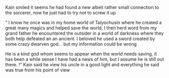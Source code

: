 Kain smiled it seems he had found a new albeit rather small connection to the sorcerer, now he just had to try not to screw it up 

“ I know he once was in my home world of Taiyochusin where he created a great many magics and helped save the world, I then herd word from my grand father he encountered the outsider in a world of darkness where they both help defeated an an ancient. I beloved he used a sword created by some crazy dwarven god... but my information could be wrong 

He is a kind god whom seems to appear when the world needs saving, it has been a while sense I have had a news of him, but I assume he is still out there. !” Kain said he view his uncle in a good light and everything he said was true from his point of view